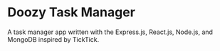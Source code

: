 # Doozy Task Manager
A task manager app written with the Express.js, React.js, Node.js, and MongoDB inspired by TickTick.
